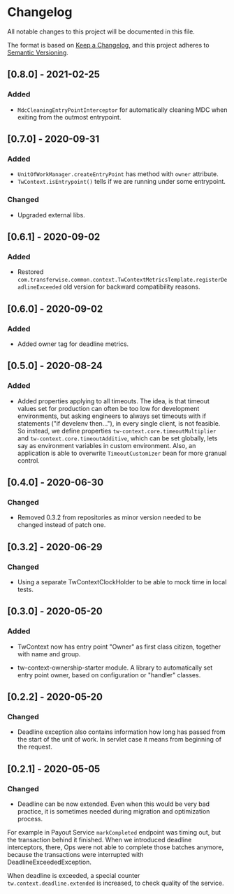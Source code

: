 # Changelog
All notable changes to this project will be documented in this file.

The format is based on [Keep a Changelog](https://keepachangelog.com/en/1.0.0/),
and this project adheres to [Semantic Versioning](https://semver.org/spec/v2.0.0.html).

## [0.8.0] - 2021-02-25
### Added
- `MdcCleaningEntryPointInterceptor` for automatically cleaning MDC when exiting from the outmost entrypoint.

## [0.7.0] - 2020-09-31
### Added
- `UnitOfWorkManager.createEntryPoint` has method with `owner` attribute.
- `TwContext.isEntrypoint()` tells if we are running under some entrypoint.

### Changed
- Upgraded external libs.

## [0.6.1] - 2020-09-02
### Added
- Restored `com.transferwise.common.context.TwContextMetricsTemplate.registerDeadlineExceeded`
old version for backward compatibility reasons.

## [0.6.0] - 2020-09-02
### Added
- Added owner tag for deadline metrics.

## [0.5.0] - 2020-08-24
### Added
- Added properties applying to all timeouts.
The idea, is that timeout values set for production can often be too low for development environments, but asking engineers to always set timeouts
with if statements ("if develenv then..."), in every single client, is not feasible.
So instead, we define properties `tw-context.core.timeoutMultiplier` and `tw-context.core.timeoutAdditive`, which can be set globally,
lets say as environment variables in custom environment.
Also, an application is able to overwrite `TimeoutCustomizer` bean for more granual control.

## [0.4.0] - 2020-06-30
### Changed
- Removed 0.3.2 from repositories as minor version needed to be changed instead of patch one.

## [0.3.2] - 2020-06-29
### Changed
- Using a separate TwContextClockHolder to be able to mock time in local tests.

## [0.3.0] - 2020-05-20
### Added
- TwContext now has entry point "Owner" as first class citizen, together with name and group.

- tw-context-ownership-starter module.
A library to automatically set entry point owner, based on configuration or "handler" classes.

## [0.2.2] - 2020-05-20
### Changed
- Deadline exception also contains information how long has passed from the start of the unit of work.
In servlet case it means from beginning of the request.

## [0.2.1] - 2020-05-05
### Changed
- Deadline can be now extended. Even when this would be very bad practice, it is sometimes needed during migration and optimization process.

For example in Payout Service `markCompleted` endpoint was timing out, but the transaction behind it finished.
When we introduced deadline interceptors, there, Ops were not able to complete those batches anymore, because the transactions were interrupted with DeadlineExceededException.

When deadline is exceeded, a special counter `tw.context.deadline.extended` is increased, to check quality of the service.